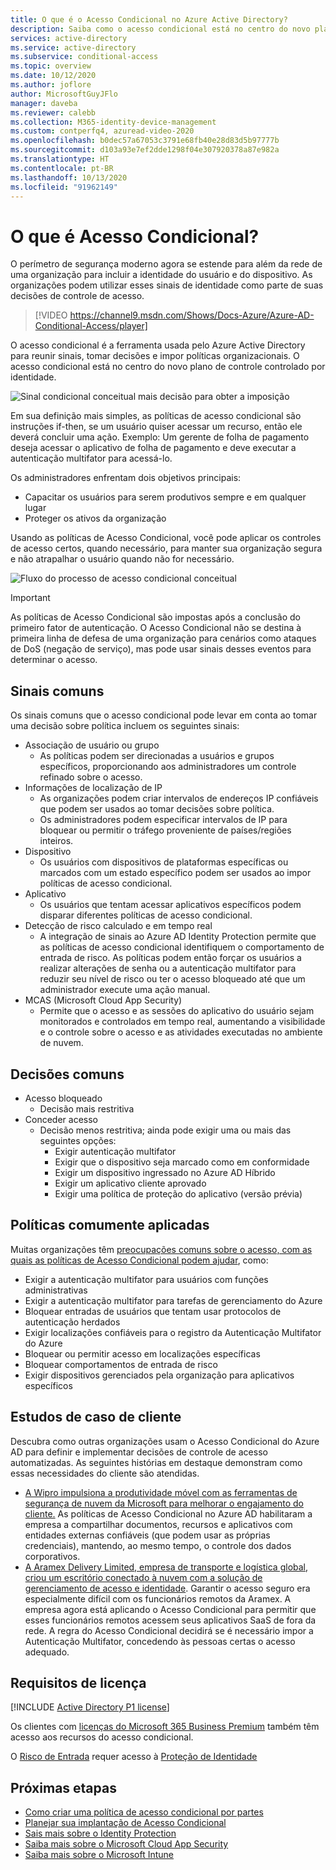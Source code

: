 ```yaml
---
title: O que é o Acesso Condicional no Azure Active Directory?
description: Saiba como o acesso condicional está no centro do novo plano de controle controlado por identidade.
services: active-directory
ms.service: active-directory
ms.subservice: conditional-access
ms.topic: overview
ms.date: 10/12/2020
ms.author: joflore
author: MicrosoftGuyJFlo
manager: daveba
ms.reviewer: calebb
ms.collection: M365-identity-device-management
ms.custom: contperfq4, azuread-video-2020
ms.openlocfilehash: b0dec57a67053c3791e68fb40e28d83d5b97777b
ms.sourcegitcommit: d103a93e7ef2dde1298f04e307920378a87e982a
ms.translationtype: HT
ms.contentlocale: pt-BR
ms.lasthandoff: 10/13/2020
ms.locfileid: "91962149"
---
```

# <a name="what-is-conditional-access"></a>O que é Acesso Condicional?

O perímetro de segurança moderno agora se estende para além da rede de uma organização para incluir a identidade do usuário e do dispositivo. As organizações podem utilizar esses sinais de identidade como parte de suas decisões de controle de acesso. 

> [!VIDEO https://channel9.msdn.com/Shows/Docs-Azure/Azure-AD-Conditional-Access/player]

O acesso condicional é a ferramenta usada pelo Azure Active Directory para reunir sinais, tomar decisões e impor políticas organizacionais. O acesso condicional está no centro do novo plano de controle controlado por identidade.

![Sinal condicional conceitual mais decisão para obter a imposição](./media/overview/conditional-access-signal-decision-enforcement.png)

Em sua definição mais simples, as políticas de acesso condicional são instruções if-then, se um usuário quiser acessar um recurso, então ele deverá concluir uma ação. Exemplo: Um gerente de folha de pagamento deseja acessar o aplicativo de folha de pagamento e deve executar a autenticação multifator para acessá-lo.

Os administradores enfrentam dois objetivos principais:

- Capacitar os usuários para serem produtivos sempre e em qualquer lugar
- Proteger os ativos da organização

Usando as políticas de Acesso Condicional, você pode aplicar os controles de acesso certos, quando necessário, para manter sua organização segura e não atrapalhar o usuário quando não for necessário.

![Fluxo do processo de acesso condicional conceitual](./media/overview/conditional-access-overview-how-it-works.png)

> [!IMPORTANT]
> As políticas de Acesso Condicional são impostas após a conclusão do primeiro fator de autenticação. O Acesso Condicional não se destina à primeira linha de defesa de uma organização para cenários como ataques de DoS (negação de serviço), mas pode usar sinais desses eventos para determinar o acesso.

## <a name="common-signals"></a>Sinais comuns

Os sinais comuns que o acesso condicional pode levar em conta ao tomar uma decisão sobre política incluem os seguintes sinais:

- Associação de usuário ou grupo
   - As políticas podem ser direcionadas a usuários e grupos específicos, proporcionando aos administradores um controle refinado sobre o acesso.
- Informações de localização de IP
   - As organizações podem criar intervalos de endereços IP confiáveis que podem ser usados ao tomar decisões sobre política. 
   - Os administradores podem especificar intervalos de IP para bloquear ou permitir o tráfego proveniente de países/regiões inteiros.
- Dispositivo
   - Os usuários com dispositivos de plataformas específicas ou marcados com um estado específico podem ser usados ao impor políticas de acesso condicional.
- Aplicativo
   - Os usuários que tentam acessar aplicativos específicos podem disparar diferentes políticas de acesso condicional. 
- Detecção de risco calculado e em tempo real
   - A integração de sinais ao Azure AD Identity Protection permite que as políticas de acesso condicional identifiquem o comportamento de entrada de risco. As políticas podem então forçar os usuários a realizar alterações de senha ou a autenticação multifator para reduzir seu nível de risco ou ter o acesso bloqueado até que um administrador execute uma ação manual.
- MCAS (Microsoft Cloud App Security)
   - Permite que o acesso e as sessões do aplicativo do usuário sejam monitorados e controlados em tempo real, aumentando a visibilidade e o controle sobre o acesso e as atividades executadas no ambiente de nuvem.

## <a name="common-decisions"></a>Decisões comuns

- Acesso bloqueado
   - Decisão mais restritiva
- Conceder acesso
   - Decisão menos restritiva; ainda pode exigir uma ou mais das seguintes opções:
      - Exigir autenticação multifator
      - Exigir que o dispositivo seja marcado como em conformidade
      - Exigir um dispositivo ingressado no Azure AD Híbrido
      - Exigir um aplicativo cliente aprovado
      - Exigir uma política de proteção do aplicativo (versão prévia)

## <a name="commonly-applied-policies"></a>Políticas comumente aplicadas

Muitas organizações têm [preocupações comuns sobre o acesso, com as quais as políticas de Acesso Condicional podem ajudar](concept-conditional-access-policy-common.md), como:

- Exigir a autenticação multifator para usuários com funções administrativas
- Exigir a autenticação multifator para tarefas de gerenciamento do Azure
- Bloquear entradas de usuários que tentam usar protocolos de autenticação herdados
- Exigir localizações confiáveis para o registro da Autenticação Multifator do Azure
- Bloquear ou permitir acesso em localizações específicas
- Bloquear comportamentos de entrada de risco
- Exigir dispositivos gerenciados pela organização para aplicativos específicos

## <a name="customer-case-studies"></a>Estudos de caso de cliente

Descubra como outras organizações usam o Acesso Condicional do Azure AD para definir e implementar decisões de controle de acesso automatizadas. As seguintes histórias em destaque demonstram como essas necessidades do cliente são atendidas.

* [A Wipro impulsiona a produtividade móvel com as ferramentas de segurança de nuvem da Microsoft para melhorar o engajamento do cliente.](https://customers.microsoft.com/story/wipro-professional-services-enterprise-mobility-security) As políticas de Acesso Condicional no Azure AD habilitaram a empresa a compartilhar documentos, recursos e aplicativos com entidades externas confiáveis (que podem usar as próprias credenciais), mantendo, ao mesmo tempo, o controle dos dados corporativos.
* [A Aramex Delivery Limited, empresa de transporte e logística global, criou um escritório conectado à nuvem com a solução de gerenciamento de acesso e identidade](https://customers.microsoft.com/story/aramex-azure-active-directory-travel-transportation-united-arab-emirates-en). Garantir o acesso seguro era especialmente difícil com os funcionários remotos da Aramex. A empresa agora está aplicando o Acesso Condicional para permitir que esses funcionários remotos acessem seus aplicativos SaaS de fora da rede. A regra do Acesso Condicional decidirá se é necessário impor a Autenticação Multifator, concedendo às pessoas certas o acesso adequado.

## <a name="license-requirements"></a>Requisitos de licença

[!INCLUDE [Active Directory P1 license](../../../includes/active-directory-p1-license.md)]

Os clientes com [licenças do Microsoft 365 Business Premium](/office365/servicedescriptions/microsoft-365-service-descriptions/microsoft-365-business-service-description) também têm acesso aos recursos do acesso condicional. 

O [Risco de Entrada](concept-conditional-access-conditions.md#sign-in-risk) requer acesso à [Proteção de Identidade](../identity-protection/overview-identity-protection.md)

## <a name="next-steps"></a>Próximas etapas

- [Como criar uma política de acesso condicional por partes](concept-conditional-access-policies.md)
- [Planejar sua implantação de Acesso Condicional](plan-conditional-access.md)
- [Sais mais sobre o Identity Protection](../identity-protection/overview-identity-protection.md)
- [Saiba mais sobre o Microsoft Cloud App Security](/cloud-app-security/what-is-cloud-app-security)
- [Saiba mais sobre o Microsoft Intune](/intune/index)
